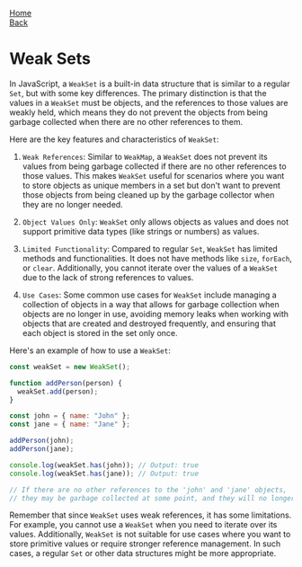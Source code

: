 [Home](../../readme.md) <br>
[Back](../00_built_in_ds.md)

# Weak Sets

In JavaScript, a `WeakSet` is a built-in data structure that is similar to a regular `Set`, but with some key differences. The primary distinction is that the values in a `WeakSet` must be objects, and the references to those values are weakly held, which means they do not prevent the objects from being garbage collected when there are no other references to them.

Here are the key features and characteristics of `WeakSet`:

1. `Weak References`: Similar to `WeakMap`, a `WeakSet` does not prevent its values from being garbage collected if there are no other references to those values. This makes `WeakSet` useful for scenarios where you want to store objects as unique members in a set but don't want to prevent those objects from being cleaned up by the garbage collector when they are no longer needed.

2. `Object Values Only`: `WeakSet` only allows objects as values and does not support primitive data types (like strings or numbers) as values.

3. `Limited Functionality`: Compared to regular `Set`, `WeakSet` has limited methods and functionalities. It does not have methods like `size`, `forEach`, or `clear`. Additionally, you cannot iterate over the values of a `WeakSet` due to the lack of strong references to values.

4. `Use Cases`: Some common use cases for `WeakSet` include managing a collection of objects in a way that allows for garbage collection when objects are no longer in use, avoiding memory leaks when working with objects that are created and destroyed frequently, and ensuring that each object is stored in the set only once.

Here's an example of how to use a `WeakSet`:

```javascript
const weakSet = new WeakSet();

function addPerson(person) {
  weakSet.add(person);
}

const john = { name: "John" };
const jane = { name: "Jane" };

addPerson(john);
addPerson(jane);

console.log(weakSet.has(john)); // Output: true
console.log(weakSet.has(jane)); // Output: true

// If there are no other references to the 'john' and 'jane' objects,
// they may be garbage collected at some point, and they will no longer be in the WeakSet.
```

Remember that since `WeakSet` uses weak references, it has some limitations. For example, you cannot use a `WeakSet` when you need to iterate over its values. Additionally, `WeakSet` is not suitable for use cases where you want to store primitive values or require stronger reference management. In such cases, a regular `Set` or other data structures might be more appropriate.
